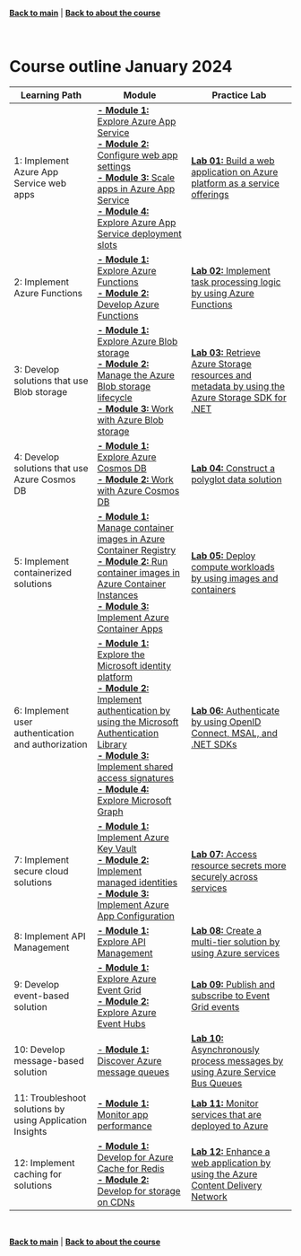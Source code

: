 <a id="top" />

[**Back to main**](./README.md) | [**Back to about the course**](./about-the-course.md)

<br/>

# Course outline January 2024 

 
| Learning Path | Module | Practice Lab |
| --- | --- | --- |
| 1: Implement Azure App Service web apps  | [**- Module 1:** Explore Azure App Service](https://learn.microsoft.com/en-us/training/modules/introduction-to-azure-app-service/) <br> [**- Module 2:** Configure web app settings](https://learn.microsoft.com/en-us/training/modules/configure-web-app-settings/) <br> [**- Module 3:** Scale apps in Azure App Service](https://learn.microsoft.com/en-us/training/modules/scale-apps-app-service/) <br> [**- Module 4:** Explore Azure App Service deployment slots](https://learn.microsoft.com/en-us/training/modules/understand-app-service-deployment-slots/) | [**Lab 01:** Build a web application on Azure platform as a service offerings](https://microsoftlearning.github.io/AZ-204-DevelopingSolutionsforMicrosoftAzure/) |
| 2: Implement Azure Functions | [**- Module 1:** Explore Azure Functions](https://learn.microsoft.com/en-us/training/modules/explore-azure-functions/) <br> [**- Module 2:** Develop Azure Functions](https://learn.microsoft.com/en-us/training/modules/develop-azure-functions/) | [**Lab 02:** Implement task processing logic by using Azure Functions](https://microsoftlearning.github.io/AZ-204-DevelopingSolutionsforMicrosoftAzure/Instructions/Labs/AZ-204_lab_02.html) |
| 3: Develop solutions that use Blob storage | [**- Module 1:** Explore Azure Blob storage](https://learn.microsoft.com/en-us/training/modules/explore-azure-blob-storage/) <br> [**- Module 2:** Manage the Azure Blob storage lifecycle](https://learn.microsoft.com/en-us/training/modules/manage-azure-blob-storage-lifecycle/) <br> [**- Module 3:** Work with Azure Blob storage](https://learn.microsoft.com/en-us/training/modules/work-azure-blob-storage/) | [**Lab 03:** Retrieve Azure Storage resources and metadata by using the Azure Storage SDK for .NET](https://microsoftlearning.github.io/AZ-204-DevelopingSolutionsforMicrosoftAzure/Instructions/Labs/AZ-204_lab_03.html) |
| 4: Develop solutions that use Azure Cosmos DB | [**- Module 1:** Explore Azure Cosmos DB](https://learn.microsoft.com/en-us/training/modules/explore-azure-cosmos-db/) <br> [**- Module 2:** Work with Azure Cosmos DB](https://learn.microsoft.com/en-us/training/modules/work-with-cosmos-db/) | [**Lab 04:** Construct a polyglot data solution](https://microsoftlearning.github.io/AZ-204-DevelopingSolutionsforMicrosoftAzure/Instructions/Labs/AZ-204_lab_04.html) |
| 5: Implement containerized solutions | [**- Module 1:** Manage container images in Azure Container Registry](https://learn.microsoft.com/en-us/training/modules/publish-container-image-to-azure-container-registry/) <br> [**- Module 2:** Run container images in Azure Container Instances](https://learn.microsoft.com/en-us/training/modules/create-run-container-images-azure-container-instances/) <br> [**- Module 3:** Implement Azure Container Apps](https://learn.microsoft.com/en-us/training/modules/implement-azure-container-apps/)  | [**Lab 05:** Deploy compute workloads by using images and containers](https://microsoftlearning.github.io/AZ-204-DevelopingSolutionsforMicrosoftAzure/Instructions/Labs/AZ-204_lab_05.html) |
| 6: Implement user authentication and authorization | [**- Module 1:** Explore the Microsoft identity platform](https://learn.microsoft.com/en-us/training/modules/explore-microsoft-identity-platform/) <br> [**- Module 2:** Implement authentication by using the Microsoft Authentication Library](https://learn.microsoft.com/en-us/training/modules/implement-authentication-by-using-microsoft-authentication-library/) <br> [**- Module 3:** Implement shared access signatures](https://learn.microsoft.com/en-us/training/modules/implement-shared-access-signatures/) <br> [**- Module 4:** Explore Microsoft Graph](https://learn.microsoft.com/en-us/training/modules/microsoft-graph/) | [**Lab 06:** Authenticate by using OpenID Connect, MSAL, and .NET SDKs](https://microsoftlearning.github.io/AZ-204-DevelopingSolutionsforMicrosoftAzure/Instructions/Labs/AZ-204_lab_06.html) |
| 7: Implement secure cloud solutions | [**- Module 1:** Implement Azure Key Vault](https://learn.microsoft.com/en-us/training/modules/implement-azure-key-vault/) <br> [**- Module 2:** Implement managed identities](https://learn.microsoft.com/en-us/training/modules/implement-managed-identities/) <br> [**- Module 3:** Implement Azure App Configuration](https://learn.microsoft.com/en-us/training/modules/implement-azure-app-configuration/) | [**Lab 07:** Access resource secrets more securely across services](https://microsoftlearning.github.io/AZ-204-DevelopingSolutionsforMicrosoftAzure/Instructions/Labs/AZ-204_lab_07.html) |
| 8: Implement API Management | [**- Module 1:** Explore API Management](https://learn.microsoft.com/en-us/training/modules/explore-api-management/) | [**Lab 08:** Create a multi-tier solution by using Azure services](https://microsoftlearning.github.io/AZ-204-DevelopingSolutionsforMicrosoftAzure/Instructions/Labs/AZ-204_lab_08.html) |
| 9: Develop event-based solution | [**- Module 1:** Explore Azure Event Grid](https://learn.microsoft.com/en-us/training/modules/azure-event-grid/) <br> [**- Module 2:** Explore Azure Event Hubs](https://learn.microsoft.com/en-us/training/modules/azure-event-hubs/) | [**Lab 09:** Publish and subscribe to Event Grid events](https://microsoftlearning.github.io/AZ-204-DevelopingSolutionsforMicrosoftAzure/Instructions/Labs/AZ-204_lab_09.html) | 
| 10: Develop message-based solution | [- **Module 1:** Discover Azure message queues](https://learn.microsoft.com/en-us/training/modules/discover-azure-message-queue/) | [**Lab 10:** Asynchronously process messages by using Azure Service Bus Queues](https://microsoftlearning.github.io/AZ-204-DevelopingSolutionsforMicrosoftAzure/Instructions/Labs/AZ-204_lab_10.html) |
| 11: Troubleshoot solutions by using Application Insights | [**- Module 1:** Monitor app performance](https://learn.microsoft.com/en-us/training/modules/monitor-app-performance/) | [**Lab 11:** Monitor services that are deployed to Azure](https://microsoftlearning.github.io/AZ-204-DevelopingSolutionsforMicrosoftAzure/Instructions/Labs/AZ-204_lab_11.html) |
| 12: Implement caching for solutions | [**- Module 1:** Develop for Azure Cache for Redis](https://learn.microsoft.com/en-us/training/modules/develop-for-azure-cache-for-redis/) <br> [**- Module 2:** Develop for storage on CDNs](https://learn.microsoft.com/en-us/training/modules/develop-for-storage-cdns/) | [**Lab 12:** Enhance a web application by using the Azure Content Delivery Network](./https://microsoftlearning.github.io/AZ-204-DevelopingSolutionsforMicrosoftAzure/Instructions/Labs/AZ-204_lab_12.html) |

<br/>

[**Back to main**](./README.md) | [**Back to about the course**](./about-the-course.md)